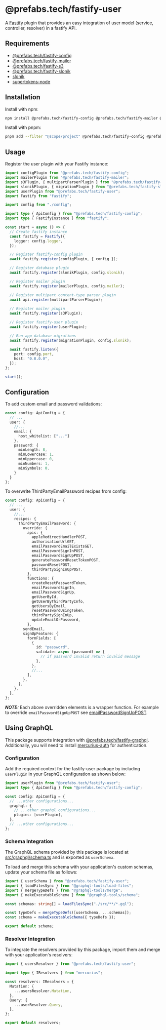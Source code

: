 # @prefabs.tech/fastify-user

A [Fastify](https://github.com/fastify/fastify) plugin that provides an easy integration of user model (service, controller, resolver) in a fastify API.

## Requirements

* [@prefabs.tech/fastify-config](../config/)
* [@prefabs.tech/fastify-mailer](../mailer/)
* [@prefabs.tech/fastify-s3](../s3/)
* [@prefabs.tech/fastify-slonik](../slonik/)
* [slonik](https://github.com/spa5k/fastify-slonik)
* [supertokens-node](https://github.com/supertokens/supertokens-node)

## Installation

Install with npm:

```bash
npm install @prefabs.tech/fastify-config @prefabs.tech/fastify-mailer @prefabs.tech/fastify-s3 @prefabs.tech/fastify-slonik @prefabs.tech/fastify-user slonik supertokens-node
```

Install with pnpm:

```bash
pnpm add --filter "@scope/project" @prefabs.tech/fastify-config @prefabs.tech/fastify-mailer @prefabs.tech/fastify-s3 @prefabs.tech/fastify-slonik @prefabs.tech/fastify-user slonik supertokens-node
```

## Usage

Register the user plugin with your Fastify instance:

```typescript
import configPlugin from "@prefabs.tech/fastify-config";
import mailerPlugin from "@prefabs.tech/fastify-mailer";
import s3Plugin, { multipartParserPlugin } from "@prefabs.tech/fastify-s3";
import slonikPlugin, { migrationPlugin } from "@prefabs.tech/fastify-slonik";
import userPlugin from "@prefabs.tech/fastify-user";
import Fastify from "fastify";

import config from "./config";

import type { ApiConfig } from "@prefabs.tech/fastify-config";
import type { FastifyInstance } from "fastify";

const start = async () => {
  // Create fastify instance
  const fastify = Fastify({
    logger: config.logger,
  });

  // Register fastify-config plugin
  await fastify.register(configPlugin, { config });

  // Register database plugin
  await fastify.register(slonikPlugin, config.slonik);

  // Register mailer plugin
  await fastify.register(mailerPlugin, config.mailer);

  // Register multipart content-type parser plugin
  await api.register(multipartParserPlugin);
  
  // Register mailer plugin
  await fastify.register(s3Plugin);

  // Register fastify-user plugin
  await fastify.register(userPlugin);

  // Run app database migrations
  await fastify.register(migrationPlugin, config.slonik);
  
  await fastify.listen({
    port: config.port,
    host: "0.0.0.0",
  });
};

start();
```

## Configuration
To add custom email and password validations:
```typescript
const config: ApiConfig = {
  // ...
  user: {
    //...
    email: {
      host_whitelist: ["..."]
    },
    password: {
      minLength: 8,
      minLowercase: 1,
      minUppercase: 0,
      minNumbers: 1,
      minSymbols: 0,
    }
  }
};
```

To overwrite ThirdPartyEmailPassword recipes from config:
```typescript
const config: ApiConfig = {
  // ...
  user: {
    //...
    recipes: {
      thirdPartyEmailPassword: {
        override: {
          apis: {
            appleRedirectHandlerPOST,
            authorisationUrlGET,
            emailPasswordEmailExistsGET,
            emailPasswordSignInPOST,
            emailPasswordSignUpPOST,
            generatePasswordResetTokenPOST,
            passwordResetPOST,
            thirdPartySignInUpPOST,
          },
          functions: {
            createResetPasswordToken,
            emailPasswordSignIn,
            emailPasswordSignUp,
            getUserById,
            getUserByThirdPartyInfo,
            getUsersByEmail,
            resetPasswordUsingToken,
            thirdPartySignInUp,
            updateEmailOrPassword,
          },
        sendEmail,
        signUpFeature: {
          formFields: [
            {
              id: "password",
              validate: async (password) => {
                // if password invalid return invalid message
              },
            },
            //...
          ],
        },
      },
    },
  },
};
```
**_NOTE:_** Each above overridden elements is a wrapper function. For example to override `emailPasswordSignUpPOST` see [emailPasswordSignUpPOST](src/supertokens/recipes/config/third-party-email-password/emailPasswordSignUpPost.ts).

## Using GraphQL

This package supports integration with [@prefabs.tech/fastify-graphql](../graphql/). Additionally, you will need to install [mercurius-auth](https://github.com/mercurius-js/auth) for authentication.

### Configuration

Add the required context for the fastify-user package by including `userPlugin` in your GraphQL configuration as shown below:

```typescript
import userPlugin from "@prefabs.tech/fastify-user";
import type { ApiConfig } from "@prefabs.tech/fastify-config";

const config: ApiConfig = {
  // ...other configurations...
  graphql: {
    // ...other graphql configurations...
    plugins: [userPlugin],
  },
  // ...other configurations...
};
```

### Schema Integration

The GraphQL schema provided by this package is located at [src/graphql/schema.ts](./src/graphql/schema.ts) and is exported as `userSchema`.

To load and merge this schema with your application's custom schemas, update your schema file as follows:

```typescript
import { userSchema } from "@prefabs.tech/fastify-user";
import { loadFilesSync } from "@graphql-tools/load-files";
import { mergeTypeDefs } from "@graphql-tools/merge";
import { makeExecutableSchema } from "@graphql-tools/schema";

const schemas: string[] = loadFilesSync("./src/**/*.gql");

const typeDefs = mergeTypeDefs([userSchema, ...schemas]);
const schema = makeExecutableSchema({ typeDefs });

export default schema;
```

### Resolver Integration

To integrate the resolvers provided by this package, import them and merge with your application's resolvers:

```typescript
import { usersResolver } from "@prefabs.tech/fastify-user";

import type { IResolvers } from "mercurius";

const resolvers: IResolvers = {
  Mutation: {
    ...usersResolver.Mutation,
  },
  Query: {
    ...userResolver.Query,
  },
};

export default resolvers;
```

